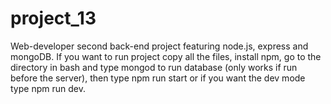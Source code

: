 # project_13

Web-developer second back-end project featuring node.js, express and mongoDB. If you want to run project copy all the files, install npm, go to the directory in bash and type mongod to run database (only works if run before the server), then type npm run start or if you want the dev mode type npm run dev.
